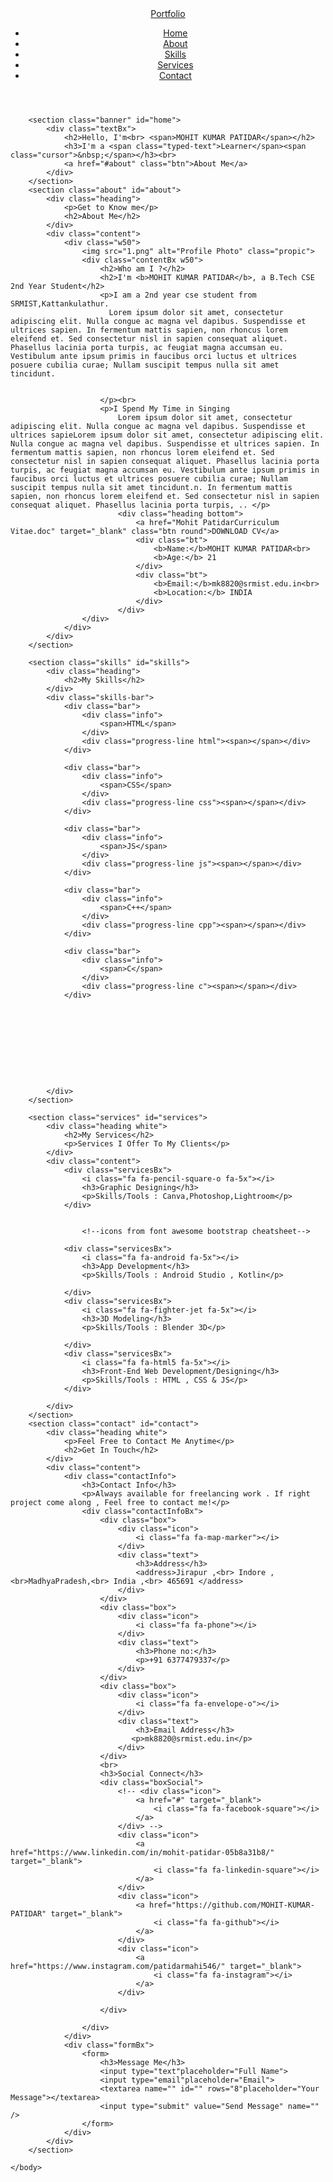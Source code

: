 <!DOCTYPE html>
<html lang="en">
    <head>
        <meta charset="UTF-8">
        <meta name="viewport" content="width=device-width, initial-scale=1.0">
        <title>Responsive portfolio</title>
        <link rel="stylesheet" href="style.css">
        <script src="ext.js" language="javascript"></script>
        <script src="typeeffect.js" language="javascript"></script>
        <link rel="stylesheet" href="https://stackpath.bootstrapcdn.com/font-awesome/4.7.0/css/font-awesome.min.css" integrity="sha384-wvfXpqpZZVQGK6TAh5PVlGOfQNHSoD2xbE+QkPxCAFlNEevoEH3Sl0sibVcOQVnN" crossorigin="anonymous">
        <!--Used Font Awesome cdn website for this link-->
    </head>
    <body>
        <header>
         <a href="#" class="logo">Portfolio</a>
         <ul class="menu">
             <li><a href="#home">Home</a></li>
             <li><a href="#about">About</a></li>
             <li><a href="#skills">Skills</a></li>
             <li><a href="#services">Services</a></li>
             <li><a href="#contact">Contact</a></li>
         </ul>
        </header>


        <section class="banner" id="home">
            <div class="textBx">
                <h2>Hello, I'm<br> <span>MOHIT KUMAR PATIDAR</span></h2>
                <h3>I'm a <span class="typed-text">Learner</span><span class="cursor">&nbsp;</span></h3><br>
                <a href="#about" class="btn">About Me</a>
            </div>
        </section>
        <section class="about" id="about">
            <div class="heading">
                <p>Get to Know me</p>
                <h2>About Me</h2>
            </div>
            <div class="content">
                <div class="w50">
                    <img src="1.png" alt="Profile Photo" class="propic">
                    <div class="contentBx w50">
                        <h2>Who am I ?</h2>
                        <h2>I'm <b>MOHIT KUMAR PATIDAR</b>, a B.Tech CSE 2nd Year Student</h2>
                        <p>I am a 2nd year cse student from SRMIST,Kattankulathur.
                          Lorem ipsum dolor sit amet, consectetur adipiscing elit. Nulla congue ac magna vel dapibus. Suspendisse et ultrices sapien. In fermentum mattis sapien, non rhoncus lorem eleifend et. Sed consectetur nisl in sapien consequat aliquet. Phasellus lacinia porta turpis, ac feugiat magna accumsan eu. Vestibulum ante ipsum primis in faucibus orci luctus et ultrices posuere cubilia curae; Nullam suscipit tempus nulla sit amet tincidunt.


                        </p><br>
                        <p>I Spend My Time in Singing
                            Lorem ipsum dolor sit amet, consectetur adipiscing elit. Nulla congue ac magna vel dapibus. Suspendisse et ultrices sapieLorem ipsum dolor sit amet, consectetur adipiscing elit. Nulla congue ac magna vel dapibus. Suspendisse et ultrices sapien. In fermentum mattis sapien, non rhoncus lorem eleifend et. Sed consectetur nisl in sapien consequat aliquet. Phasellus lacinia porta turpis, ac feugiat magna accumsan eu. Vestibulum ante ipsum primis in faucibus orci luctus et ultrices posuere cubilia curae; Nullam suscipit tempus nulla sit amet tincidunt.n. In fermentum mattis sapien, non rhoncus lorem eleifend et. Sed consectetur nisl in sapien consequat aliquet. Phasellus lacinia porta turpis, .. </p>
                            <div class="heading bottom">
                                <a href="Mohit PatidarCurriculum Vitae.doc" target="_blank" class="btn round">DOWNLOAD CV</a>
                                <div class="bt">
                                    <b>Name:</b>MOHIT KUMAR PATIDAR<br>
                                    <b>Age:</b> 21
                                </div>
                                <div class="bt">
                                    <b>Email:</b>mk8820@srmist.edu.in<br>
                                    <b>Location:</b> INDIA
                                </div>
                            </div>
                    </div>
                </div>
            </div>
        </section>

        <section class="skills" id="skills">
            <div class="heading">
                <h2>My Skills</h2>
            </div>
            <div class="skills-bar">
                <div class="bar">
                    <div class="info">
                        <span>HTML</span>
                    </div>
                    <div class="progress-line html"><span></span></div>
                </div>

                <div class="bar">
                    <div class="info">
                        <span>CSS</span>
                    </div>
                    <div class="progress-line css"><span></span></div>
                </div>

                <div class="bar">
                    <div class="info">
                        <span>JS</span>
                    </div>
                    <div class="progress-line js"><span></span></div>
                </div>

                <div class="bar">
                    <div class="info">
                        <span>C++</span>
                    </div>
                    <div class="progress-line cpp"><span></span></div>
                </div>

                <div class="bar">
                    <div class="info">
                        <span>C</span>
                    </div>
                    <div class="progress-line c"><span></span></div>
                </div>










            </div>
        </section>

        <section class="services" id="services">
            <div class="heading white">
                <h2>My Services</h2>
                <p>Services I Offer To My Clients</p>
            </div>
            <div class="content">
                <div class="servicesBx">
                    <i class="fa fa-pencil-square-o fa-5x"></i>
                    <h3>Graphic Designing</h3>
                    <p>Skills/Tools : Canva,Photoshop,Lightroom</p>
                </div>


                    <!--icons from font awesome bootstrap cheatsheet-->

                <div class="servicesBx">
                    <i class="fa fa-android fa-5x"></i>
                    <h3>App Development</h3>
                    <p>Skills/Tools : Android Studio , Kotlin</p>

                </div>
                <div class="servicesBx">
                    <i class="fa fa-fighter-jet fa-5x"></i>
                    <h3>3D Modeling</h3>
                    <p>Skills/Tools : Blender 3D</p>

                </div>
                <div class="servicesBx">
                    <i class="fa fa-html5 fa-5x"></i>
                    <h3>Front-End Web Development/Designing</h3>
                    <p>Skills/Tools : HTML , CSS & JS</p>
                </div>

            </div>
        </section>
        <section class="contact" id="contact">
            <div class="heading white">
                <p>Feel Free to Contact Me Anytime</p>
                <h2>Get In Touch</h2>
            </div>
            <div class="content">
                <div class="contactInfo">
                    <h3>Contact Info</h3>
                    <p>Always available for freelancing work . If right project come along , Feel free to contact me!</p>
                    <div class="contactInfoBx">
                        <div class="box">
                            <div class="icon">
                                <i class="fa fa-map-marker"></i>
                            </div>
                            <div class="text">
                                <h3>Address</h3>
                                <address>Jirapur ,<br> Indore ,<br>MadhyaPradesh,<br> India ,<br> 465691 </address>
                            </div>
                        </div>
                        <div class="box">
                            <div class="icon">
                                <i class="fa fa-phone"></i>
                            </div>
                            <div class="text">
                                <h3>Phone no:</h3>
                                <p>+91 6377479337</p>
                            </div>
                        </div>
                        <div class="box">
                            <div class="icon">
                                <i class="fa fa-envelope-o"></i>
                            </div>
                            <div class="text">
                                <h3>Email Address</h3>
                               <p>mk8820@srmist.edu.in</p>
                            </div>
                        </div>
                        <br>
                        <h3>Social Connect</h3>
                        <div class="boxSocial">
                            <!-- <div class="icon">
                                <a href="#" target="_blank">
                                    <i class="fa fa-facebook-square"></i>
                                </a>
                            </div> -->
                            <div class="icon">
                                <a href="https://www.linkedin.com/in/mohit-patidar-05b8a31b8/" target="_blank">
                                    <i class="fa fa-linkedin-square"></i>
                                </a>
                            </div>
                            <div class="icon">
                                <a href="https://github.com/MOHIT-KUMAR-PATIDAR" target="_blank">
                                    <i class="fa fa-github"></i>
                                </a>
                            </div>
                            <div class="icon">
                                <a href="https://www.instagram.com/patidarmahi546/" target="_blank">
                                    <i class="fa fa-instagram"></i>
                                </a>
                            </div>

                        </div>

                    </div>
                </div>
                <div class="formBx">
                    <form>
                        <h3>Message Me</h3>
                        <input type="text"placeholder="Full Name">
                        <input type="email"placeholder="Email">
                        <textarea name="" id="" rows="8"placeholder="Your Message"></textarea>
                        <input type="submit" value="Send Message" name="" />
                    </form>
                </div>
            </div>
        </section>

    </body>
</html>
